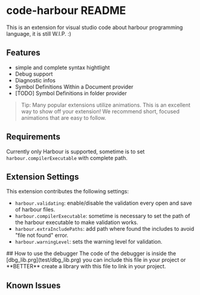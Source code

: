 # code-harbour README

This is an extension for visual studio code about harbour programming language, it is still W.I.P. :)

## Features

- simple and complete syntax hightlight
- Debug support
- Diagnostic infos
- Symbol Definitions Within a Document provider
- [TODO] Symbol Definitions in folder provider

> Tip: Many popular extensions utilize animations. This is an excellent way to show off your extension! We recommend short, focused animations that are easy to follow.

## Requirements

Currently only Harbour is supported, sometime is to set `harbour.compilerExecutable` with complete path.

## Extension Settings
This extension contributes the following settings:

* `harbour.validating`: enable/disable the validation every open and save of harbour files.
* `harbour.compilerExecutable`: sometime is necessary to set the path of the harbour executable to make validation works.
* `harbour.extraIncludePaths`: add path where found the includes to avoid "file not found" error.
* `harbour.warningLevel`: sets the warning level for validation.

<span name="DEBUG">
## How to use the debugger</span>
The code of the debugger is inside the [dbg_lib.prg](test/dbg_lib.prg) you can include this file in your project or **BETTER** create a library with this file to link in your project.

## Known Issues

